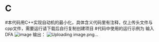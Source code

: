 # C
#本代码用C++实现自动机的最小化，具体含义代码里有注释，仅上传头文件与cpp文件，需要运行请下载后自行复制创建项目
#代码中使用的运行示例为
输入DFA
![image](https://user-images.githubusercontent.com/71179167/158041762-12e5e7fe-9c0f-43c3-8f99-b00e6600f418.png)
输出：
![Uploading image.png…]()
